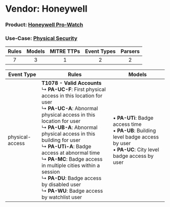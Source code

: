 Vendor: Honeywell
=================
### Product: [Honeywell Pro-Watch](../ds_honeywell_honeywell_pro-watch.md)
### Use-Case: [Physical Security](../../../../UseCases/uc_physical_security.md)

| Rules | Models | MITRE TTPs | Event Types | Parsers |
|:-----:|:------:|:----------:|:-----------:|:-------:|
|   7   |   3    |     1      |      2      |    2    |

| Event Type      | Rules    | Models    |
| ---- | ---- | ---- |
| physical-access | <b>T1078 - Valid Accounts</b><br> ↳ <b>PA-UC-F</b>: First physical access in this location for user<br> ↳ <b>PA-UC-A</b>: Abnormal physical access in this location for user<br> ↳ <b>PA-UB-A</b>: Abnormal physical access in this building for user<br> ↳ <b>PA-UTi-A</b>: Badge access at abnormal time<br> ↳ <b>PA-MC</b>: Badge access in multiple cities within a session<br> ↳ <b>PA-DU</b>: Badge access by disabled user<br> ↳ <b>PA-WU</b>: Badge access by watchlist user |  • <b>PA-UTi</b>: Badge access time<br> • <b>PA-UB</b>: Building level badge access by user<br> • <b>PA-UC</b>: City level badge access by user |